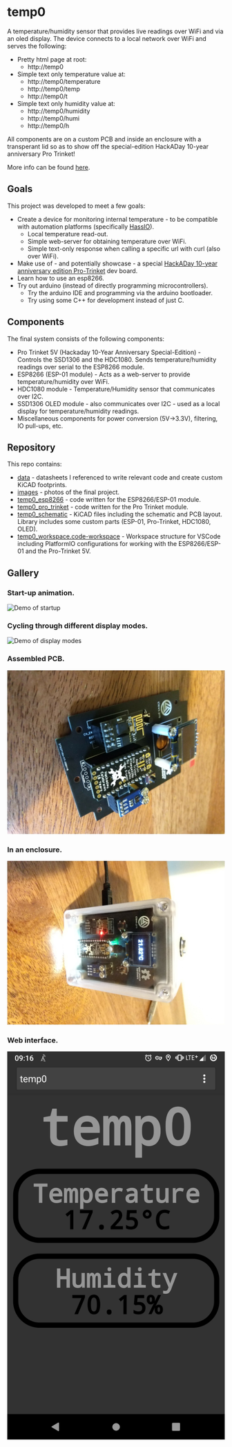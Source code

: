 # temp0
A temperature/humidity sensor that provides live readings over WiFi and via an oled display.
The device connects to a local network over WiFi and serves the following:
- Pretty html page at root:
	- http://temp0
- Simple text only temperature value at:
	- http://temp0/temperature
	- http://temp0/temp
	- http://temp0/t
- Simple text only humidity value at:
	- http://temp0/humidity
	- http://temp0/humi
	- http://temp0/h

All components are on a custom PCB and inside an enclosure with a transperant lid so as to show off the special-edition HackADay 10-year anniversary Pro Trinket!

More info can be found [here][link_clews_projects_temp0].

## Goals
This project was developed to meet a few goals:
- Create a device for monitoring internal temperature - to be compatible with automation platforms (specifically [HassIO][link_web_hassio]).
	- Local temperature read-out.
	- Simple web-server for obtaining temperature over WiFi.
	- Simple text-only response when calling a specific url with curl (also over WiFi). 
- Make use of - and potentially showcase - a special [HackADay 10-year anniversary edition Pro-Trinket][link_web_hackaday_pro_trinket] dev board.
- Learn how to use an esp8266.
- Try out arduino (instead of directly programming microcontrollers).
	- Try the arduino IDE and programming via the arduino bootloader.
	- Try using some C++ for development instead of just C.

## Components
The final system consists of the following components:
- Pro Trinket 5V (Hackaday 10-Year Anniversary Special-Edition) - Controls the SSD1306 and the HDC1080. Sends temperature/humidity readings over serial to the ESP8266 module.
- ESP8266 (ESP-01 module) - Acts as a web-server to provide temperature/humidity over WiFi.
- HDC1080 module - Temperature/Humidity sensor that communicates over I2C.
- SSD1306 OLED module - also communicates over I2C - used as a local display for temperature/humidity readings.
- Miscellaneous components for power conversion (5V->3.3V), filtering, IO pull-ups, etc.

## Repository
This repo contains:
- [data][link_repo_temp0_data] - datasheets I referenced to write relevant code and create custom KiCAD footprints.
- [images][link_repo_temp0_images] - photos of the final project.
- [temp0_esp8266][link_repo_temp0_esp8266] - code written for the ESP8266/ESP-01 module.
- [temp0_pro_trinket][link_repo_temp0_pro_trinket] - code written for the Pro Trinket module.
- [temp0_schematic][link_repo_temp0_schematic] - KiCAD files including the schematic and PCB layout.  Library includes some custom parts (ESP-01, Pro-Trinket, HDC1080, OLED).
- [temp0_workspace.code-workspace][link_repo_temp0_workspace] - Workspace structure for VSCode including PlatformIO configurations for working with the ESP8266/ESP-01 and the Pro-Trinket 5V.

## Gallery
### Start-up animation.
![Demo of startup][image_temp0_demo_startup]

### Cycling through different display modes.
![Demo of display modes][image_temp0_demo_modes]

### Assembled PCB.
![Assembled unit][image_temp0_assembled]

### In an enclosure.
![Buttoned up][image_temp0_complete]

### Web interface.
![WebUI][image_temp0_webui]

[link_web_hassio]:https://www.home-assistant.io/hassio/
[link_web_hackaday_pro_trinket]:https://hackaday.com/2014/10/10/10th-anniversary-trinket-pro-now-in-the-hackaday-store/
[link_clews_projects_temp0]:https://clews.pro/projects/temp0.php
[link_repo_temp0_data]:/data
[link_repo_temp0_images]:/images
[link_repo_temp0_esp8266]:/temp0_esp8266
[link_repo_temp0_pro_trinket]:/temp0_pro_trinket
[link_repo_temp0_schematic]:/temp0_schematic
[link_repo_temp0_workspace]:/temp0_workspace.code-workspace

[image_temp0_demo_startup]:/images/temp0_demo_startup.gif
[image_temp0_demo_modes]:/images/temp0_demo_modes.gif
[image_temp0_assembled]:/images/temp0_assembled.jpg
[image_temp0_complete]:/images/temp0_complete.jpg
[image_temp0_webui]:/images/temp0_webui.png